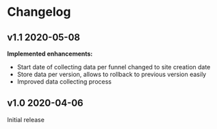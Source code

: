 # Changelog

## v1.1 2020-05-08

**Implemented enhancements:**

- Start date of collecting data per funnel changed to site creation date
- Store data per version, allows to rollback to previous version easily
- Improved data collecting process

## v1.0 2020-04-06

Initial release
  